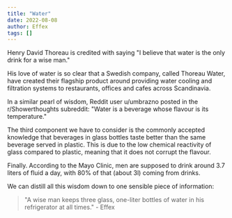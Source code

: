```yaml
---
title: "Water"
date: 2022-08-08
author: Effex
tags: []
---
```


Henry David Thoreau is credited with saying "I believe that water is the only drink for a wise man."

His love of water is so clear that a Swedish company, called Thoreau Water, have created their flagship product around providing water cooling and filtration systems to restaurants, offices and cafes across Scandinavia.

In a similar pearl of wisdom, Reddit user u/umbrazno posted in the r/Showerthoughts subreddit: "Water is a beverage whose flavour is its temperature."

The third component we have to consider is the commonly accepted knowledge that beverages in glass bottles taste better than the same beverage served in plastic. This is due to the low chemical reactivity of glass compared to plastic, meaning that it does not corrupt the flavour.

Finally. According to the Mayo Clinic, men are supposed to drink around 3.7 liters of fluid a day, with 80% of that (about 3l) coming from drinks.

We can distill all this wisdom down to one sensible piece of information:

> "A wise man keeps three glass, one-liter bottles of water in his refrigerator at all times." - Effex